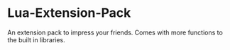 # Lua-Extension-Pack
An extension pack to impress your friends. Comes with more functions to the built in libraries. 
